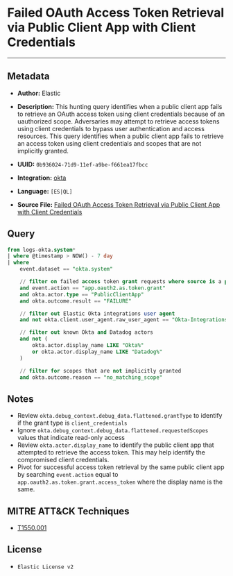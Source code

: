 # Failed OAuth Access Token Retrieval via Public Client App with Client Credentials

---

## Metadata

- **Author:** Elastic
- **Description:** This hunting query identifies when a public client app fails to retrieve an OAuth access token using client credentials because of an uauthorized scope. Adversaries may attempt to retrieve access tokens using client credentials to bypass user authentication and access resources. This query identifies when a public client app fails to retrieve an access token using client credentials and scopes that are not implicitly granted.

- **UUID:** `0b936024-71d9-11ef-a9be-f661ea17fbcc`
- **Integration:** [okta](https://docs.elastic.co/integrations/okta)
- **Language:** `[ES|QL]`
- **Source File:** [Failed OAuth Access Token Retrieval via Public Client App with Client Credentials](../queries/defense_evasion_failed_oauth_access_token_retrieval_via_public_client_app.toml)

## Query

```sql
from logs-okta.system*
| where @timestamp > NOW() - 7 day
| where
    event.dataset == "okta.system"

    // filter on failed access token grant requests where source is a public client app
    and event.action == "app.oauth2.as.token.grant"
    and okta.actor.type == "PublicClientApp"
    and okta.outcome.result == "FAILURE"

    // filter out Elastic Okta integrations user agent
    and not okta.client.user_agent.raw_user_agent == "Okta-Integrations"

    // filter out known Okta and Datadog actors
    and not (
        okta.actor.display_name LIKE "Okta%"
        or okta.actor.display_name LIKE "Datadog%"
    )

    // filter for scopes that are not implicitly granted
    and okta.outcome.reason == "no_matching_scope"
```

## Notes

- Review `okta.debug_context.debug_data.flattened.grantType` to identify if the grant type is `client_credentials`
- Ignore `okta.debug_context.debug_data.flattened.requestedScopes` values that indicate read-only access
- Review `okta.actor.display_name` to identify the public client app that attempted to retrieve the access token. This may help identify the compromised client credentials.
- Pivot for successful access token retrieval by the same public client app by searching `event.action` equal to `app.oauth2.as.token.grant.access_token` where the display name is the same.

## MITRE ATT&CK Techniques

- [T1550.001](https://attack.mitre.org/techniques/T1550/001)

## License

- `Elastic License v2`
